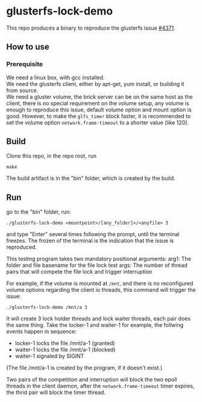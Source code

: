 # glusterfs-lock-demo

This repo produces a binary to reproduce the glusterfs issue [#4371](https://github.com/gluster/glusterfs/issues/4371).


## How to use

### Prerequisite
We need a linux box, with gcc installed. <br>
We need the glusterfs client, either by apt-get, yum install, or building it from source. <br>
We need a gluster volume, the brick server can be on the same host as the client, there is no special requirement on the volume setup, any volume is enough to reproduce this issue, default volume option and mount option is good. However, to make the `glfs_timer` block faster, it is recommended to set the volume option `network.frame-timeout` to a shorter value (like 120).

## Build
Clone this repo, in the repo root, run
```
make
```
The build artifact is in the "bin" folder, which is created by the build.

## Run
go to the "bin" folder, run:
```
./glusterfs-lock-demo <mountpoint>/[any_folder]>/<anyfile> 3
```
and type "Enter" several times following the prompt, until the terminal freezes. The frozen of the terminal is the indication that the issue is reproduced.

This testing program takes two mandatory positional arguments:
arg1: The folder and file basename for the file lock test
args: The number of thread pairs that will compete the file lock and trigger interruption

For example, if the volume is mounted at `/mnt`, and there is no reconfigured volume options regarding the client io threads, this command will trigger the issue:
```
./glusterfs-lock-demo /mnt/a 3
```

It will create 3 lock holder threads and lock waiter threads, each pair does the same thing. Take the locker-1 and waiter-1 for example, the follwing events happen in sequence: <p>
  * locker-1 locks the file /mnt/a-1 (granted) <br>
  * waiter-1 locks the file /mnt/a-1 (blocked) <br>
  * waiter-1 signaled by SIGINT <br>

(The file /mnt/a-1 is created by the program, if it doesn't exist.)

Two pairs of the competition and interruption will block the two epoll threads in the client daemon, after the `network.frame-timeout` timer expires, the thrid pair will block the timer thread.
